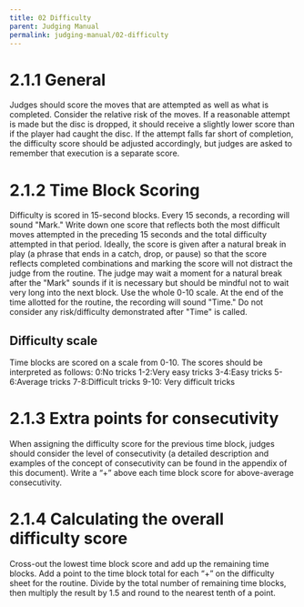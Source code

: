 ```yaml
---
title: 02 Difficulty
parent: Judging Manual
permalink: judging-manual/02-difficulty
---
```


# 2.1.1 General
Judges should score the moves that are attempted as well as what is completed. Consider the relative risk of the
moves. If a reasonable attempt is made but the disc is dropped, it should receive a slightly lower score than if the
player had caught the disc. If the attempt falls far short of completion, the difficulty score should be adjusted
accordingly, but judges are asked to remember that execution is a separate score.

# 2.1.2 Time Block Scoring
Difficulty is scored in 15-second blocks. Every 15 seconds, a recording will sound "Mark." Write down one score
that reflects both the most difficult moves attempted in the preceding 15 seconds and the total difficulty
attempted in that period. Ideally, the score is given after a natural break in play (a phrase that ends in a catch,
drop, or pause) so that the score reflects completed combinations and marking the score will not distract the
judge from the routine. The judge may wait a moment for a natural break after the "Mark" sounds if it is
necessary but should be mindful not to wait very long into the next block. Use the whole 0-10 scale. At the end of
the time allotted for the routine, the recording will sound "Time." Do not consider any risk/difficulty demonstrated
after "Time" is called.

## Difficulty scale
Time blocks are scored on a scale from 0-10. The scores should be interpreted as follows:
0:No tricks
1-2:Very easy tricks
3-4:Easy tricks
5-6:Average tricks
7-8:Difficult tricks
9-10: Very difficult tricks

# 2.1.3 Extra points for consecutivity
When assigning the difficulty score for the previous time block, judges should consider the level of consecutivity (a
detailed description and examples of the concept of consecutivity can be found in the appendix of this document).
Write a “+” above each time block score for above-average consecutivity.

# 2.1.4 Calculating the overall difficulty score
Cross-out the lowest time block score and add up the remaining time blocks. Add a point to the time block total for
each “+” on the difficulty sheet for the routine. Divide by the total number of remaining time blocks, then multiply
the result by 1.5 and round to the nearest tenth of a point.
